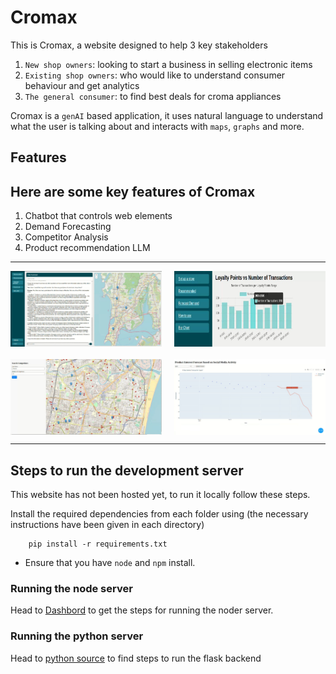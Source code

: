 # Cromax

This is Cromax, a website designed to help 3 key stakeholders

1. `New shop owners`: looking to start a business in selling electronic items
2. `Existing shop owners`: who would like to understand consumer behaviour and get analytics
3. `The general consumer`: to find best deals for croma appliances 

Cromax is a `genAI` based application, it uses natural language to understand what the user is talking about and interacts with `maps`, `graphs` and more.

## Features

Here are some key features of Cromax
---
1. Chatbot that controls web elements
2. Demand Forecasting
3. Competitor Analysis
4. Product recommendation LLM
---

<div style="display: flex; flex-wrap: wrap; justify-content: space-between;">
  <img src="./images/Cromax.jpeg" style="width: 48%; margin-bottom: 10px;" />
  <img src="./images/analytics.jpeg" style="width: 48%; margin-bottom: 10px;" />
  <img src="./images/competitors.jpeg" style="width: 48%; margin-top: 10px;" />
  <img src="./images/demand.jpeg" style="width: 48%; margin-top: 10px;" />
</div>

---

## Steps to run the development server

This website has not been hosted yet, to run it locally follow these steps.

Install the required dependencies from each folder using (the necessary instructions have been given in each directory)

		pip install -r requirements.txt

- Ensure that you have `node` and `npm` install.

### Running the node server

Head to [Dashbord](./node_testing/dashboard) to get the steps for running the noder server.

### Running the python server

Head to [python source](./node_testing/dashboard/Backend/_src) to find steps to run the flask backend
